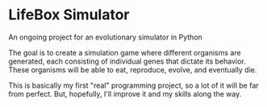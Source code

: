 # LifeBox Simulator
An ongoing project for an evolutionary simulator in Python

The goal is to create a simulation game where different organisms are generated, each consisting of individual genes that dictate its behavior. These organisms will be able to eat, reproduce, evolve, and eventually die.

This is basically my first "real" programming project, so a lot of it will be far from perfect. But, hopefully, I'll improve it and my skills along the way.
